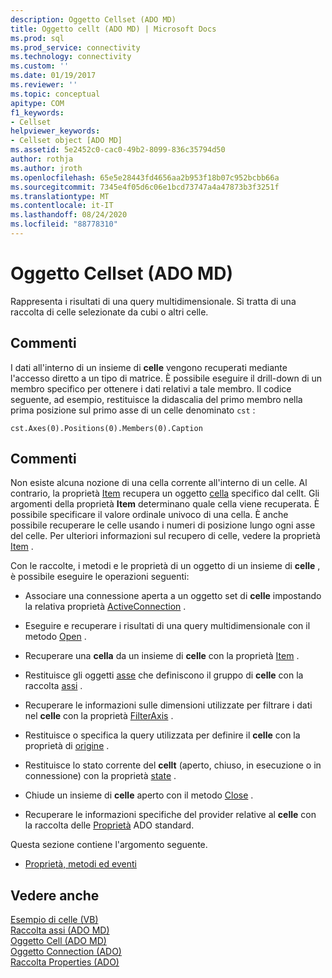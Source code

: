```yaml
---
description: Oggetto Cellset (ADO MD)
title: Oggetto cellt (ADO MD) | Microsoft Docs
ms.prod: sql
ms.prod_service: connectivity
ms.technology: connectivity
ms.custom: ''
ms.date: 01/19/2017
ms.reviewer: ''
ms.topic: conceptual
apitype: COM
f1_keywords:
- Cellset
helpviewer_keywords:
- Cellset object [ADO MD]
ms.assetid: 5e2452c0-cac0-49b2-8099-836c35794d50
author: rothja
ms.author: jroth
ms.openlocfilehash: 65e5e28443fd4656aa2b953f18b07c952bcbb66a
ms.sourcegitcommit: 7345e4f05d6c06e1bcd73747a4a47873b3f3251f
ms.translationtype: MT
ms.contentlocale: it-IT
ms.lasthandoff: 08/24/2020
ms.locfileid: "88778310"
---
```

# <a name="cellset-object-ado-md"></a>Oggetto Cellset (ADO MD)
Rappresenta i risultati di una query multidimensionale. Si tratta di una raccolta di celle selezionate da cubi o altri celle.  
  
## <a name="remarks"></a>Commenti  
 I dati all'interno di un insieme di **celle** vengono recuperati mediante l'accesso diretto a un tipo di matrice. È possibile eseguire il drill-down di un membro specifico per ottenere i dati relativi a tale membro. Il codice seguente, ad esempio, restituisce la didascalia del primo membro nella prima posizione sul primo asse di un celle denominato `cst` :  
  
```  
cst.Axes(0).Positions(0).Members(0).Caption  
```  
  
## <a name="remarks"></a>Commenti  
 Non esiste alcuna nozione di una cella corrente all'interno di un celle. Al contrario, la proprietà [Item](./item-property-ado-md-cellset.md) recupera un oggetto [cella](./cell-object-ado-md.md) specifico dal cellt. Gli argomenti della proprietà **Item** determinano quale cella viene recuperata. È possibile specificare il valore ordinale univoco di una cella. È anche possibile recuperare le celle usando i numeri di posizione lungo ogni asse del celle. Per ulteriori informazioni sul recupero di celle, vedere la proprietà [Item](./item-property-ado-md-cellset.md) .  
  
 Con le raccolte, i metodi e le proprietà di un oggetto di un insieme di **celle** , è possibile eseguire le operazioni seguenti:  
  
-   Associare una connessione aperta a un oggetto set di **celle** impostando la relativa proprietà [ActiveConnection](./activeconnection-property-ado-md.md) .  
  
-   Eseguire e recuperare i risultati di una query multidimensionale con il metodo [Open](./open-method-ado-md.md) .  
  
-   Recuperare una **cella** da un insieme di **celle** con la proprietà [Item](./item-property-ado-md-cellset.md) .  
  
-   Restituisce gli oggetti [asse](./axis-object-ado-md.md) che definiscono il gruppo di **celle** con la raccolta [assi](./axes-collection-ado-md.md) .  
  
-   Recuperare le informazioni sulle dimensioni utilizzate per filtrare i dati nel **celle** con la proprietà [FilterAxis](./filteraxis-property-ado-md.md) .  
  
-   Restituisce o specifica la query utilizzata per definire il **celle** con la proprietà di [origine](./source-property-ado-md.md) .  
  
-   Restituisce lo stato corrente del **cellt** (aperto, chiuso, in esecuzione o in connessione) con la proprietà [state](./state-property-ado-md.md) .  
  
-   Chiude un insieme di **celle** aperto con il metodo [Close](./close-method-ado-md.md) .  
  
-   Recuperare le informazioni specifiche del provider relative al **celle** con la raccolta delle [Proprietà](../ado-api/properties-collection-ado.md) ADO standard.  
  
 Questa sezione contiene l'argomento seguente.  
  
-   [Proprietà, metodi ed eventi](./cellset-object-properties-methods-and-events.md)  
  
## <a name="see-also"></a>Vedere anche  
 [Esempio di celle (VB)](./cellset-example-vb.md)   
 [Raccolta assi (ADO MD)](./axes-collection-ado-md.md)   
 [Oggetto Cell (ADO MD)](./cell-object-ado-md.md)   
 [Oggetto Connection (ADO)](../ado-api/connection-object-ado.md)   
 [Raccolta Properties (ADO)](../ado-api/properties-collection-ado.md)